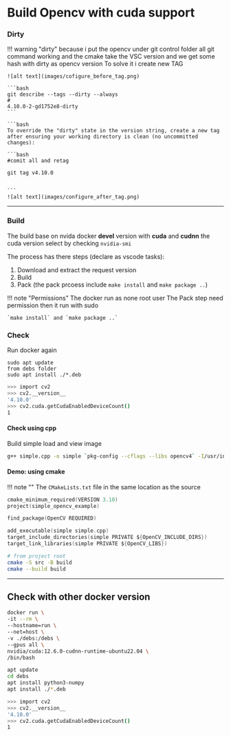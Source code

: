 # Build Opencv with cuda support

### Dirty

!!! warning "dirty"
    because i put the opencv under git control folder all git command working and the cmake take the VSC version
    and we get some hash with dirty as opencv version
    To solve it i create new TAG
     
    ![alt text](images/cofigure_before_tag.png)

    ```bash
    git describe --tags --dirty --always
    #
    4.10.0-2-gd1752e8-dirty
    ```

    ```bash
    To override the "dirty" state in the version string, create a new tag after ensuring your working directory is clean (no uncommitted changes):

    ```bash
    #comit all and retag

    git tag v4.10.0

   
    ```
    ![alt text](images/configure_after_tag.png)
---


### Build

The build base on nvida docker **devel** version with **cuda** and **cudnn** the cuda version select by checking `nvidia-smi`

The process has there steps (declare as vscode tasks):

1. Download and extract the request version
2. Build
3. Pack (the pack prcoess include `make install` and `make package ..`)

!!! note "Permissions"
    The docker run as none root user
    The Pack step need permission then it run with sudo

    `make install` and `make package ..`
     

### Check

Run docker again

```
sudo apt update
from debs folder 
sudo apt install ./*.deb
```

```bash title="python"
>>> import cv2
>>> cv2.__version__
'4.10.0'
>>> cv2.cuda.getCudaEnabledDeviceCount()
1
```

#### Check using cpp

Build simple load and view image 

```bash
g++ simple.cpp -o simple `pkg-config --cflags --libs opencv4` -I/usr/include/opencv4/
```

#### Demo: using cmake

!!! note ""
     The `CMakeLists.txt` file in the same location as the source

```c
cmake_minimum_required(VERSION 3.10)
project(simple_opencv_example)

find_package(OpenCV REQUIRED)

add_executable(simple simple.cpp)
target_include_directories(simple PRIVATE ${OpenCV_INCLUDE_DIRS})
target_link_libraries(simple PRIVATE ${OpenCV_LIBS})
```



```bash
# from project root
cmake -S src -B build
cmake --build build
```

---

## Check with other docker version

```bash
docker run \
-it --rm \
--hostname=run \
--net=host \
-v ./debs:/debs \
--gpus all \
nvidia/cuda:12.6.0-cudnn-runtime-ubuntu22.04 \
/bin/bash
```

```bash
apt update
cd debs
apt install python3-numpy
apt install ./*.deb
```

```bash
>>> import cv2
>>> cv2.__version__
'4.10.0'
>>> cv2.cuda.getCudaEnabledDeviceCount()
1
```